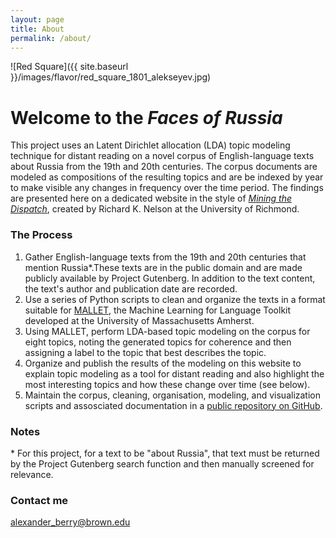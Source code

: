 ```yaml
---
layout: page
title: About
permalink: /about/
---
```


![Red Square]({{ site.baseurl }}/images/flavor/red_square_1801_alekseyev.jpg)

# Welcome to the *Faces of Russia*

This project uses an Latent Dirichlet allocation (LDA) topic modeling technique for distant reading on a novel corpus of English-language texts about Russia from the 19<super>th</super> and 20<super>th</super> centuries. The corpus documents are modeled as compositions of the resulting topics and are be indexed by year to make visible any changes in frequency over the time period. The findings are presented here on a dedicated website in the style of [*Mining the Dispatch*](https://dsl.richmond.edu/dispatch/), created by Richard K. Nelson at the University of Richmond.

### The Process

1. Gather English-language texts from the 19<super>th</super> and 20<super>th</super> centuries that mention Russia*.These texts are in the public domain and are made publicly available by Project Gutenberg. In addition to the text content, the text's author and publication date are recorded.
2. Use a series of Python scripts to clean and organize the texts in a format suitable for [MALLET](http://mallet.cs.umass.edu/), the Machine Learning for Language Toolkit developed at the University of Massachusetts Amherst.
3. Using MALLET, perform LDA-based topic modeling on the corpus for eight topics, noting the
generated topics for coherence and then assigning a label to the topic that best describes the topic.
4. Organize and publish the results of the modeling on this website to explain topic
modeling as a tool for distant reading and also highlight the most interesting
topics and how these change over time (see below).
5. Maintain the corpus, cleaning, organisation, modeling, and visualization scripts and assosciated documentation in a [public repository on GitHub](https://github.com/ABerry057/facesOfRussia).

### Notes

\* For this project, for a text to be "about Russia", that text must be returned by the Project Gutenberg search function and then manually screened for relevance.

### Contact me

[alexander_berry@brown.edu](mailto:alexander_berry@brown.edu)